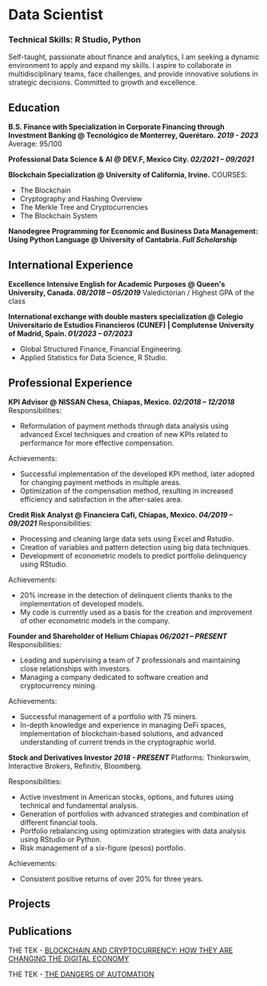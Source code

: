 # Data Scientist
### Technical Skills: R Studio, Python

Self-taught, passionate about finance and analytics, I am seeking a dynamic environment to apply and expand my skills. I aspire to collaborate in multidisciplinary teams, face challenges, and provide innovative solutions in strategic decisions. Committed to growth and excellence.

## Education

**B.S. Finance with Specialization in Corporate Financing through Investment Banking @ Tecnológico de Monterrey, Querétaro. _2019 - 2023_**
Average: 95/100

**Professional Data Science & AI @ DEV.F, Mexico City. _02/2021 – 09/2021_**

**Blockchain Specialization @ University of California, Irvine.**
COURSES:
- The Blockchain
- Cryptography and Hashing Overview
- The Merkle Tree and Cryptocurrencies
- The Blockchain System

**Nanodegree Programming for Economic and Business Data Management: Using Python Language @ University of Cantabria. _Full Scholarship_**

## International Experience

**Excellence Intensive English for Academic Purposes @ Queen's University, Canada. _08/2018 – 05/2019_**
Valedictorian / Highest GPA of the class

**International exchange with double masters specialization @ Colegio Universitario de Estudios Financieros (CUNEF) | Complutense University of Madrid, Spain. _01/2023 – 07/2023_**
- Global Structured Finance, Financial Engineering.
- Applied Statistics for Data Science, R Studio.

## Professional Experience

**KPI Advisor @ NISSAN Chesa, Chiapas, Mexico. _02/2018 – 12/2018_**
Responsibilities:
- Reformulation of payment methods through data analysis using advanced Excel techniques and creation of new KPIs related to performance for more effective compensation.

Achievements:
- Successful implementation of the developed KPI method, later adopted for changing payment methods in multiple areas.
- Optimization of the compensation method, resulting in increased efficiency and satisfaction in the after-sales area.

**Credit Risk Analyst @ Financiera Cafi, Chiapas, Mexico. _04/2019 – 09/2021_**
Responsibilities:
- Processing and cleaning large data sets using Excel and Rstudio.
- Creation of variables and pattern detection using big data techniques.
- Development of econometric models to predict portfolio delinquency using RStudio.

Achievements:
- 20% increase in the detection of delinquent clients thanks to the implementation of developed models.
- My code is currently used as a basis for the creation and improvement of other econometric models in the company.

**Founder and Shareholder of Helium Chiapas _06/2021 – PRESENT_**
Responsibilities:
- Leading and supervising a team of 7 professionals and maintaining close relationships with investors.
- Managing a company dedicated to software creation and cryptocurrency mining.

Achievements:
- Successful management of a portfolio with 75 miners.
- In-depth knowledge and experience in managing DeFi spaces, implementation of blockchain-based solutions, and advanced understanding of current trends in the cryptographic world.

**Stock and Derivatives Investor _2018 - PRESENT_**
Platforms: Thinkorswim, Interactive Brokers, Refinitiv, Bloomberg.

Responsibilities:
- Active investment in American stocks, options, and futures using technical and fundamental analysis.
- Generation of portfolios with advanced strategies and combination of different financial tools.
- Portfolio rebalancing using optimization strategies with data analysis using RStudio or Python.
- Risk management of a six-figure (pesos) portfolio.

Achievements:
- Consistent positive returns of over 20% for three years.

## Projects

## Publications
THE TEK - [BLOCKCHAIN AND CRYPTOCURRENCY: HOW THEY ARE CHANGING THE DIGITAL ECONOMY](https://thetek.com/blockchain-and-cryptocurrency-how-they-are-changing-the-digital-economy/)

THE TEK - [THE DANGERS OF AUTOMATION](https://thetek.com/the-dangers-of-automation/)



